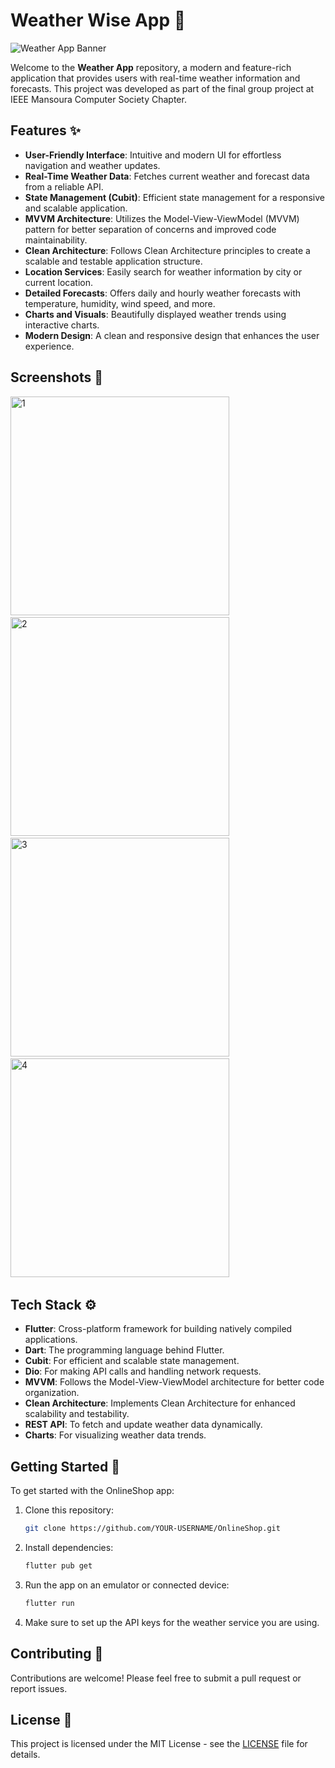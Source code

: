 # Weather Wise App 🛒
![Weather App Banner](https://github.com/user-attachments/assets/ba45ce41-81ea-434c-9aa3-23c8748c4387)

Welcome to the **Weather App** repository, a modern and feature-rich application that provides users with real-time weather information and forecasts. This project was developed as part of the final group project at IEEE Mansoura Computer Society Chapter.

## Features ✨

- **User-Friendly Interface**: Intuitive and modern UI for effortless navigation and weather updates.
- **Real-Time Weather Data**: Fetches current weather and forecast data from a reliable API.
- **State Management (Cubit)**: Efficient state management for a responsive and scalable application.
- **MVVM Architecture**: Utilizes the Model-View-ViewModel (MVVM) pattern for better separation of concerns and improved code maintainability.
- **Clean Architecture**: Follows Clean Architecture principles to create a scalable and testable application structure.
- **Location Services**: Easily search for weather information by city or current location.
- **Detailed Forecasts**: Offers daily and hourly weather forecasts with temperature, humidity, wind speed, and more.
- **Charts and Visuals**: Beautifully displayed weather trends using interactive charts.
- **Modern Design**: A clean and responsive design that enhances the user experience.

## Screenshots 📱

  <img alt="1" src="https://github.com/user-attachments/assets/7b7c1c99-8970-4770-aeac-790b4160befc" height="350">
&nbsp; &nbsp; &nbsp; &nbsp;
  <img alt="2" src="https://github.com/user-attachments/assets/4850be8c-fd92-4066-96f0-1149f900329c" height="350">
&nbsp; &nbsp; &nbsp; &nbsp;
    <img alt="3" src="https://github.com/user-attachments/assets/1aecae17-7637-49db-9b2d-7cc7af0c42f2" height="350">
&nbsp; &nbsp; &nbsp; &nbsp;
    <img alt="4" src="https://github.com/user-attachments/assets/d58a389f-8183-4abc-8197-0df3fd35c687" height="350">
&nbsp; &nbsp; &nbsp; &nbsp;

## Tech Stack ⚙️

- **Flutter**: Cross-platform framework for building natively compiled applications.
- **Dart**: The programming language behind Flutter.
- **Cubit**: For efficient and scalable state management.
- **Dio**: For making API calls and handling network requests.
- **MVVM**: Follows the Model-View-ViewModel architecture for better code organization.
- **Clean Architecture**: Implements Clean Architecture for enhanced scalability and testability.
- **REST API**: To fetch and update weather data dynamically.
- **Charts**: For visualizing weather data trends.

## Getting Started 🚀

To get started with the OnlineShop app:

1. Clone this repository:
   ```bash
   git clone https://github.com/YOUR-USERNAME/OnlineShop.git
    ```

2. Install dependencies:
   ```bash
   flutter pub get
    ```

3. Run the app on an emulator or connected device:
   ```bash
   flutter run
    ```

3. Make sure to set up the API keys for the weather service you are using.


## Contributing 🤝

Contributions are welcome! Please feel free to submit a pull request or report issues.

## License 📝

This project is licensed under the MIT License - see the [LICENSE](LICENSE) file for details.


